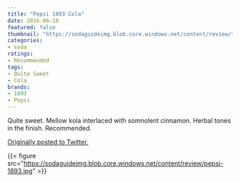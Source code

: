 ```yaml
---
title: "Pepsi 1893 Cola"
date: 2016-06-18
featured: false
thumbnail: "https://sodaguideimg.blob.core.windows.net/content/review/thumbs/pepsi-1893.jpg"
categories:
- soda
ratings:
- Recommended
tags:
- Quite Sweet
- Cola
brands:
- 1893
- Pepsi
---
```


Quite sweet. Mellow kola interlaced with somnolent cinnamon. Herbal tones in the finish. Recommended.

[Originally posted to Twitter.](https://twitter.com/Cavorter/status/744231713585258496)

{{< figure src="https://sodaguideimg.blob.core.windows.net/content/review/pepsi-1893.jpg" >}}
